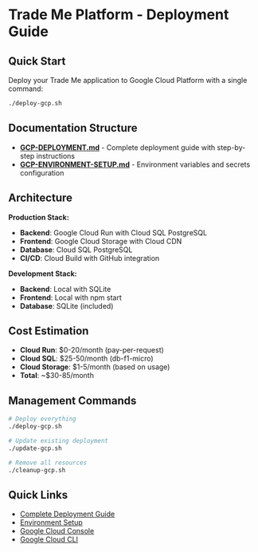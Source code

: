 # Trade Me Platform - Deployment Guide

## Quick Start

Deploy your Trade Me application to Google Cloud Platform with a single command:

```bash
./deploy-gcp.sh
```

## Documentation Structure

- **[GCP-DEPLOYMENT.md](./GCP-DEPLOYMENT.md)** - Complete deployment guide with step-by-step instructions
- **[GCP-ENVIRONMENT-SETUP.md](./GCP-ENVIRONMENT-SETUP.md)** - Environment variables and secrets configuration

## Architecture

**Production Stack:**

- **Backend**: Google Cloud Run with Cloud SQL PostgreSQL
- **Frontend**: Google Cloud Storage with Cloud CDN
- **Database**: Cloud SQL PostgreSQL
- **CI/CD**: Cloud Build with GitHub integration

**Development Stack:**

- **Backend**: Local with SQLite
- **Frontend**: Local with npm start
- **Database**: SQLite (included)

## Cost Estimation

- **Cloud Run**: $0-20/month (pay-per-request)
- **Cloud SQL**: $25-50/month (db-f1-micro)
- **Cloud Storage**: $1-5/month (based on usage)
- **Total**: ~$30-85/month

## Management Commands

```bash
# Deploy everything
./deploy-gcp.sh

# Update existing deployment
./update-gcp.sh

# Remove all resources
./cleanup-gcp.sh
```

## Quick Links

- [Complete Deployment Guide](./GCP-DEPLOYMENT.md)
- [Environment Setup](./GCP-ENVIRONMENT-SETUP.md)
- [Google Cloud Console](https://console.cloud.google.com)
- [Google Cloud CLI](https://cloud.google.com/sdk/docs/install)

